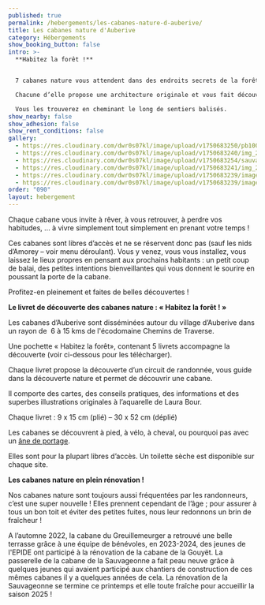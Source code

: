 ```yaml
---
published: true
permalink: /hebergements/les-cabanes-nature-d-auberive/
title: Les cabanes nature d'Auberive
category: Hébergements
show_booking_button: false
intro: >-
  **Habitez la forêt !**


  7 cabanes nature vous attendent dans des endroits secrets de la forêt pour vivre des moments magiques !

  Chacune d’elle propose une architecture originale et vous fait découvrir  "l’esprit du lieu"...

  Vous les trouverez en cheminant le long de sentiers balisés.
show_nearby: false
show_adhesion: false
show_rent_conditions: false
gallery:
  - https://res.cloudinary.com/dwr0s07kl/image/upload/v1750683250/pb100092_qc8wmc.jpg
  - https://res.cloudinary.com/dwr0s07kl/image/upload/v1750683240/img_20230705_151054_okfydd.jpg
  - https://res.cloudinary.com/dwr0s07kl/image/upload/v1750683254/sauvageonne-epide-mars-2025_me3gqj.jpg
  - https://res.cloudinary.com/dwr0s07kl/image/upload/v1750683241/img_20221027_105638_zx6mia.jpg
  - https://res.cloudinary.com/dwr0s07kl/image/upload/v1750683239/image0000011-1-_m9pm1k.jpg
  - https://res.cloudinary.com/dwr0s07kl/image/upload/v1750683239/image0000021-2-_ltwprc.jpg
order: "090"
layout: hebergement
---
```

Chaque cabane vous invite à rêver, à vous retrouver, à perdre vos 
habitudes, … à vivre simplement tout simplement en prenant votre temps !

Ces cabanes sont libres d’accès et ne se réservent donc pas (sauf les nids 
d’Amorey – voir menu déroulant). Vous y venez, vous vous installez, vous
 laissez le lieux propres en pensant aux prochains habitants : un petit 
coup de balai, des petites intentions bienveillantes qui vous donnent le sourire en poussant la porte de la cabane.

Profitez-en pleinement et faites de belles découvertes !

**Le livret de découverte des cabanes nature : « Habitez la forêt ! »**

Les cabanes d’Auberive sont disséminées autour du village d’Auberive 
dans un rayon de  6 à 15 kms de l'écodomaine Chemins de Traverse.

Une pochette « Habitez la forêt», contenant 5 livrets accompagne la découverte (voir ci-dessous pour les télécharger).

Chaque livret propose la découverte d’un circuit de randonnée, vous 
guide dans la découverte nature et permet de découvrir une cabane.

Il comporte des cartes, des conseils pratiques, des informations et des 
superbes illustrations originales à l’aquarelle de Laura Bour.

Chaque livret : 9 x 15 cm (plié) – 30 x 52 cm (déplié)

Les cabanes se découvrent à pied, à vélo, à cheval, ou pourquoi pas avec un [âne de portage](https://chemindetraverse52.org/locations-en-liberte-danes-de-portage/).

Elles sont pour la plupart libres d’accès. Un toilette sèche est disponible sur chaque site.

**Les cabanes nature en plein rénovation !**

Nos cabanes nature sont toujours aussi fréquentées par les 
randonneurs, c’est une super nouvelle ! Elles prennent cependant de 
l’âge ; pour assurer à tous un bon toit et éviter des petites fuites, 
nous leur redonnons un brin de fraîcheur !

A l’automne 2022, la cabane du Greuillemeurger a retrouvé une belle 
terrasse grâce à une équipe de bénévoles, en 2023-2024, des jeunes de l'EPIDE ont participé à la rénovation de la cabane de la Gouyët. La passerelle de la cabane 
de la Sauvageonne a fait peau neuve grâce à quelques jeunes qui avaient 
participé aux chantiers de construction de ces mêmes cabanes il y a 
quelques années de cela. La rénovation de la Sauvageonne se termine ce printemps et elle toute fraîche pour accueillir la saison 2025 !
